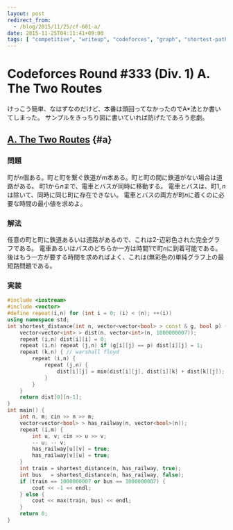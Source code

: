 ```yaml
---
layout: post
redirect_from:
  - /blog/2015/11/25/cf-601-a/
date: 2015-11-25T04:11:41+09:00
tags: [ "competitive", "writeup", "codeforces", "graph", "shortest-path", "complete-graph" ]
---
```


# Codeforces Round #333 (Div. 1) A. The Two Routes

けっこう簡単、なはずなのだけど、本番は頭回ってなかったのでA\*法とか書いてしまった。
サンプルをきっちり図に書いていれば防げたであろう悲劇。

<!-- more -->

## [A. The Two Routes](http://codeforces.com/contest/601/problem/A) {#a}

### 問題

町が$n$個ある。町と町を繋ぐ鉄道が$m$本ある。町と町の間に鉄道がない場合は道路がある。
町$1$から$n$まで、電車とバスが同時に移動する。
電車とバスは、町$1,n$は除いて、同時に同じ町に存在できない。
電車とバスの両方が町$n$に着くのに必要な時間の最小値を求めよ。

### 解法

任意の町と町に鉄道あるいは道路があるので、これは$2$-辺彩色された完全グラフである。
電車あるいはバスのどちらか一方は時間$1$で町$n$に到着可能である。
後はもう一方が要する時間を求めればよく、これは(無彩色の)単純グラフ上の最短路問題である。

### 実装

``` c++
#include <iostream>
#include <vector>
#define repeat(i,n) for (int i = 0; (i) < (n); ++(i))
using namespace std;
int shortest_distance(int n, vector<vector<bool> > const & g, bool p) {
    vector<vector<int> > dist(n, vector<int>(n, 1000000007));
    repeat (i,n) dist[i][i] = 0;
    repeat (i,n) repeat (j,n) if (g[i][j] == p) dist[i][j] = 1;
    repeat (k,n) { // warshall floyd
        repeat (i,n) {
            repeat (j,n) {
                dist[i][j] = min(dist[i][j], dist[i][k] + dist[k][j]);
            }
        }
    }
    return dist[0][n-1];
}
int main() {
    int n, m; cin >> n >> m;
    vector<vector<bool> > has_railway(n, vector<bool>(n));
    repeat (i,m) {
        int u, v; cin >> u >> v;
        -- u; -- v;
        has_railway[u][v] = true;
        has_railway[v][u] = true;
    }
    int train = shortest_distance(n, has_railway, true);
    int bus   = shortest_distance(n, has_railway, false);
    if (train == 1000000007 or bus == 1000000007) {
        cout << -1 << endl;
    } else {
        cout << max(train, bus) << endl;
    }
    return 0;
}
```
